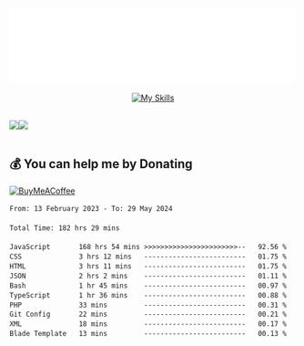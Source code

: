 <div align="center">
  
![readmebox](https://github.com/Taufik-H/Taufik-H/blob/main/readmebox%20(2).svg)

[![My Skills](https://skillicons.dev/icons?i=js,html,css,react,tailwindcss,bootstrap,figma)](https://skillicons.dev)
</div>
<br/>
<div align="center">
  <div style="display: flex; align-items:center;" >
    <img src="https://github-contribution-stats.vercel.app/api/?username=Taufik-H" />
    <img src="https://github-readme-streak-stats.herokuapp.com/?user=Taufik-H&theme=default&hide_border=false" />
  </div>
</div>

<br/>



  ## 💰 You can help me by Donating
  [![BuyMeACoffee](https://img.shields.io/badge/Buy%20Me%20a%20Coffee-ffdd00?style=for-the-badge&logo=buy-me-a-coffee&logoColor=black)](https://buymeacoffee.com/opik) 

<!--START_SECTION:waka-->

```txt
From: 13 February 2023 - To: 29 May 2024

Total Time: 182 hrs 29 mins

JavaScript       168 hrs 54 mins >>>>>>>>>>>>>>>>>>>>>>>--   92.56 %
CSS              3 hrs 12 mins   -------------------------   01.75 %
HTML             3 hrs 11 mins   -------------------------   01.75 %
JSON             2 hrs 2 mins    -------------------------   01.11 %
Bash             1 hr 45 mins    -------------------------   00.97 %
TypeScript       1 hr 36 mins    -------------------------   00.88 %
PHP              33 mins         -------------------------   00.31 %
Git Config       22 mins         -------------------------   00.21 %
XML              18 mins         -------------------------   00.17 %
Blade Template   13 mins         -------------------------   00.13 %
```

<!--END_SECTION:waka-->

